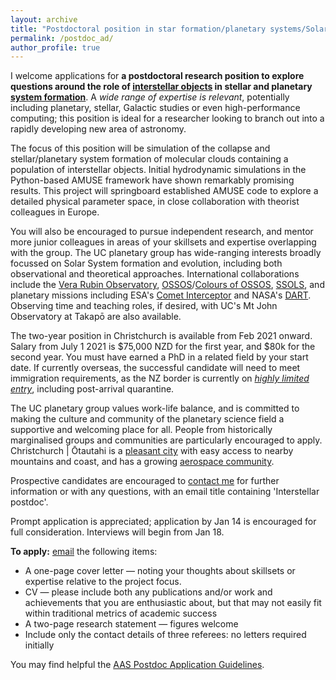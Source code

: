 ```yaml
---
layout: archive
title: "Postdoctoral position in star formation/planetary systems/Solar System studies"
permalink: /postdoc_ad/
author_profile: true
---
```



I welcome applications for <b>a postdoctoral research position to explore questions around the role of <a href="https://arxiv.org/abs/1907.01910">interstellar objects</a> in stellar and planetary <a href="https://arxiv.org/abs/1903.04451">system formation<a></b>.
A <i>wide range of expertise is relevant</i>, potentially including planetary, stellar, Galactic studies or even high-performance computing; this position is ideal for a researcher looking to branch out into a rapidly developing new area of astronomy.

The focus of this position will be simulation of the collapse and stellar/planetary system formation of molecular clouds containing a population of interstellar objects. 
Initial hydrodynamic simulations in the Python-based AMUSE framework have shown remarkably promising results. 
This project will springboard established AMUSE code to explore a detailed physical parameter space, in close collaboration with theorist colleagues in Europe. 

You will also be encouraged to pursue independent research, and mentor more junior colleagues in areas of your skillsets and expertise overlapping with the group.
The UC planetary group has wide-ranging interests broadly focussed on Solar System formation and evolution, including both observational and theoretical approaches. 
International collaborations include the <a href="http://lsst-sssc.github.io/index.html">Vera Rubin Observatory</a>, <a href="http://www.ossos-survey.org/">OSSOS</a>/<a href="https://www.colossos.net/">Colours of OSSOS</a>, <a href="https://www.ssols.space/">SSOLS</a>, and planetary missions including ESA's <a href="https://www.cometinterceptor.space/">Comet Interceptor</a> and NASA's <a href="https://www.nasa.gov/planetarydefense/dart/">DART</a>.
Observing time and teaching roles, if desired, with UC's Mt John Observatory at Takapō are also available.

The two-year position in Christchurch is available from Feb 2021 onward.
Salary from July 1 2021 is <span>&#36;</span>75,000 NZD for the first year, and <span>&#36;</span>80k for the second year.
You must have earned a PhD in a related field by your start date. 
If currently overseas, the successful candidate will need to meet immigration requirements, as the NZ border is currently on <i><a href="https://www.immigration.govt.nz/about-us/covid-19/border-closures-and-exceptions#who-can-come">highly limited entry</a></i>, including post-arrival quarantine.

The UC planetary group values work-life balance, and is committed to making the culture and community of the planetary science field a supportive and welcoming place for all.
People from historically marginalised groups and communities are particularly encouraged to apply.
Christchurch | Ōtautahi is a <a href="https://www.canterbury.ac.nz/life/christchurch/">pleasant city</a> with easy access to nearby mountains and coast, and has a growing <a href="https://www.christchurch.space/">aerospace community</a>.

Prospective candidates are encouraged to <a href="mailto:michele.bannister@canterbury.ac.nz">contact me</a> for further information or with any questions, with an email title containing 'Interstellar postdoc'.

Prompt application is appreciated; application by Jan 14 is encouraged for full consideration. Interviews will begin from Jan 18.

<b>To apply:</b>
<a href="mailto:michele.bannister@canterbury.ac.nz">email</a> the following items:
* A one-page cover letter — noting your thoughts about skillsets or expertise relative to the project focus. 
* CV — please include both any publications and/or work and achievements that you are enthusiastic about, but that may not easily fit within traditional metrics of academic success
* A two-page research statement — figures welcome
* Include only the contact details of three referees: no letters required initially

You may find helpful the <a href="https://jobregister.aas.org/postdoc-application-guidelines">AAS Postdoc Application Guidelines</a>.